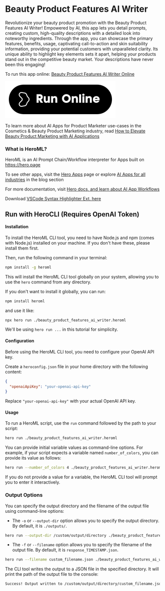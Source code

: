 # Beauty Product Features AI Writer

Revolutionize your beauty product promotion with the Beauty Product Features AI Writer! Empowered by AI, this app lets you detail prompts, creating custom, high-quality descriptions with a detailed look into noteworthy ingredients. Through the app, you can showcase the primary features, benefits, usage, captivating call-to-action and skin suitability information, providing your potential customers with unparalleled clarity. Its unique ability to highlight key elements sets it apart, helping your products stand out in the competitive beauty market. Your descriptions have never been this engaging!

To run this app online: [Beauty Product Features AI Writer Online](https://hero.page/app/beauty-product-features-ai-writer-ai-powered-ingredient-focused-beauty-descriptions/3H0DwNnvqfgoZnL3QP2z)

[![Run Beauty Product Features AI Writer Online](/assets/run.svg)](https://hero.page/app/beauty-product-features-ai-writer-ai-powered-ingredient-focused-beauty-descriptions/3H0DwNnvqfgoZnL3QP2z)

To learn more about AI Apps for Product Marketer use-cases in the Cosmetics & Beauty Product Marketing industry, read [How to Elevate Beauty Product Marketing with AI Applications](https://hero.page/blog/ai/cosmetics-and-beauty-product-marketing/how-to-elevate-beauty-product-marketing-with-ai-applications/170821)

### What is HeroML?
HeroML is an AI Prompt Chain/Workflow interpreter for Apps built on https://hero.page 

To see other apps, visit the [Hero Apps](https://hero.page/apps) page or explore [AI Apps for all industries](https://hero.page/blog) in the blog section

For more documentation, visit [Hero docs, and learn about AI App Workflows](https://hero.page/tutorials/introduction-to-heroml)

Download [VSCode Syntax Highlighter Ext. here](https://marketplace.visualstudio.com/items?itemName=hero-page.heroml)

## Run with HeroCLI (Requires OpenAI Token)

#### Installation

To install the HeroML CLI tool, you need to have Node.js and npm (comes with Node.js) installed on your machine. If you don't have these, please install them first. 

Then, run the following command in your terminal:

```bash
npm install -g heroml
```

This will install the HeroML CLI tool globally on your system, allowing you to use the `hero` command from any directory.

If you don't want to install it globally, you can run:

```bash
npm install heroml
```

and use it like:

```bash
npx hero run ./beauty_product_features_ai_writer.heroml
```

We'll be using `hero run ...` in this tutorial for simplicity.

#### Configuration

Before using the HeroML CLI tool, you need to configure your OpenAI API key. 

Create a `heroconfig.json` file in your home directory with the following content:

```json
{
  "openaiApiKey": "your-openai-api-key"
}
```

Replace `"your-openai-api-key"` with your actual OpenAI API key.

#### Usage

To run a HeroML script, use the `run` command followed by the path to your script:

```bash
hero run ./beauty_product_features_ai_writer.heroml
```

You can provide initial variable values as command-line options. For example, if your script expects a variable named `number_of_colors`, you can provide its value as follows:

```bash
hero run --number_of_colors 4 ./beauty_product_features_ai_writer.heroml
```

If you do not provide a value for a variable, the HeroML CLI tool will prompt you to enter it interactively.

### Output Options

You can specify the output directory and the filename of the output file using command-line options:

- The `-o` or `--output-dir` option allows you to specify the output directory. By default, it is `./outputs/`.

```bash
hero run --output-dir /custom/output/directory ./beauty_product_features_ai_writer.heroml
```

- The `-f` or `--filename` option allows you to specify the filename of the output file. By default, it is `response_TIMESTAMP.json`.

```bash
hero run --filename custom_filename.json ./beauty_product_features_ai_writer.heroml
```

The CLI tool writes the output to a JSON file in the specified directory. It will print the path of the output file to the console:

```bash
Success! Output written to /custom/output/directory/custom_filename.json
```

